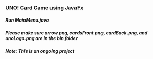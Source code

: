 ### UNO! Card Game using JavaFx
##### Run MainMenu.java
##### Please make sure arrow.png, cardsFront.png, cardBack.png, and unoLogo.png are in the bin folder
##### Note: This is an ongoing project
